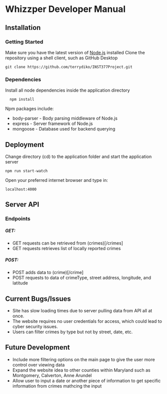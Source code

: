 # Whizzper Developer Manual

## Installation
### Getting Started
Make sure you have the latest version of [Node.js](https://nodejs.org/en/download/) installed
Clone the repository using a shell client, such as GitHub Desktop
```github
git clone https://github.com/terrydiko/INST377Project.git
```

### Dependencies
Install all node dependencies inside the application directory
```github
  npm install
 ```
 
Npm packages include:
  * body-parser - Body parsing middleware of Node.js
  * express - Server framework of Node.js
  * mongoose - Database used for backend querying
  
## Deployment
Change directory (cd) to the application folder and start the application server
```github
npm run start-watch
```
Open your preferred internet browser and type in:
```github
localhost:4000
```

## Server API

### Endpoints

##### GET:
  * GET requests can be retrieved from (crimes)[/crimes]
  * GET requests retrieves list of locally reported crimes
##### POST:
  * POST adds data to (crime)[/crime]
  * POST requests to data of crimeType, street address, longitude, and latitude

## Current Bugs/Issues
 * Site has slow loading times due to server pulling data from API all at once. 
 * The website requires no user credentials for access, which could lead to cyber security issues.
 * Users can filter crimes by type but not by street, date, etc.

## Future Development
 * Include more filtering options on the main page to give the user more control over viewing data
 * Expand the website idea to other counties within Maryland such as Montgomery, Calverton, Anne Arundel
 * Allow user to input a date or another piece of information to get specific information from crimes mathcing the input
